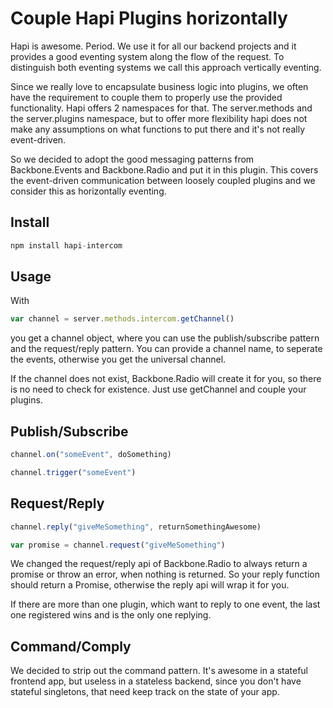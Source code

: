 # Couple Hapi Plugins horizontally

Hapi is awesome. Period. We use it for all our backend projects and it provides a good eventing system along the flow of the request. To distinguish both eventing systems we call this approach vertically eventing.

Since we really love to encapsulate business logic into plugins, we often have the requirement to couple them to properly use the provided functionality. Hapi offers 2 namespaces for that. The server.methods and the server.plugins namespace, but to offer more flexibility hapi does not make any assumptions on what functions to put there and it's not really event-driven.

So we decided to adopt the good messaging patterns from Backbone.Events and Backbone.Radio and put it in this plugin. This covers the event-driven communication between loosely coupled plugins and we consider this as horizontally eventing.

## Install

```javascript
npm install hapi-intercom
```

## Usage

With
```javascript
var channel = server.methods.intercom.getChannel()
```
you get a channel object, where you can use the publish/subscribe pattern and the request/reply pattern. You can provide a channel name, to seperate the events, otherwise you get the universal channel.

If the channel does not exist, Backbone.Radio will create it for you, so there is no need to check for existence. Just use getChannel and couple your plugins.

## Publish/Subscribe

```javascript
channel.on("someEvent", doSomething)

channel.trigger("someEvent")
```

## Request/Reply

```javascript
channel.reply("giveMeSomething", returnSomethingAwesome)

var promise = channel.request("giveMeSomething")
```
We changed the request/reply api of Backbone.Radio to always return a promise or throw an error, when nothing is returned. So your reply function should return a Promise, otherwise the reply api will wrap it for you.

If there are more than one plugin, which want to reply to one event, the last one registered wins and is the only one replying. 

## Command/Comply

We decided to strip out the command pattern. It's awesome in a stateful frontend app, but useless in a stateless backend, since you don't have stateful singletons, that need keep track on the state of your app.


